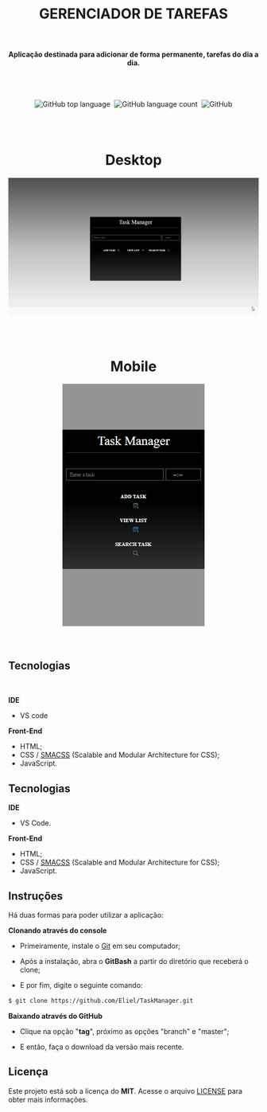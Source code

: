 <h1 align='center'>GERENCIADOR DE TAREFAS</h1>
<br>
<h4 align='center' >Aplicação destinada para adicionar de forma permanente, tarefas do dia a dia.</h4>

<br>
<br>

<p align='center'>
    <img alt="GitHub top language" src="https://img.shields.io/github/languages/top/Eliel504/TaskManager?style=flat-square">&nbsp
    <img alt="GitHub language count" src="https://img.shields.io/github/languages/count/Eliel504/TaskManager?style=flat-square">&nbsp
    <img alt="GitHub" src="https://img.shields.io/github/license/Eliel504/CalculaIRRF?style=flat-square">
</p>

<br>
<br>


<div align='center' >
    <h1>Desktop</h1>
    <img alt='git de demostração da aplicação mobile.' src="./design/page/gif/desktop/tark_manager_desktop.gif"/>
</div>

<br>
<br>

<div align='center'>
    <h1>Mobile</h1>
    <img alt='git de demostração da aplicação desktop.' src="./design/page/gif/mobile/tark_manager_mobile.gif"/>
</div>

<br>
<br>

## Tecnologias

<br>
    
**IDE**

- VS code

**Front-End**

- HTML;
- CSS / [SMACSS](http://smacss.com/) (Scalable and Modular Architecture for CSS);
- JavaScript.


## Tecnologias

**IDE**

  - VS Code.

**Front-End**

  - HTML;
  - CSS / [SMACSS](http://smacss.com/) (Scalable and Modular Architecture for CSS);
  - JavaScript.

## Instruções

Há duas formas para poder utilizar a aplicação:

**Clonando através do console**

  - Primeiramente, instale o [Git](https://git-scm.com) em seu computador;

  - Após a instalação, abra o **GitBash** a partir do diretório que receberá o clone;

  - E por fim, digite o seguinte comando:

```bash
$ git clone https://github.com/Eliel/TaskManager.git
```

**Baixando através do GitHub**

  - Clique na opção "**tag**", próximo as opções "branch" e "master";

  - E então, faça o download da versão mais recente.

## Licença

Este projeto está sob a licença do **MIT**. Acesse o arquivo [LICENSE](https://github.com/Eliel504/TaskManager/blob/master/LICENSE) para obter mais informações.



